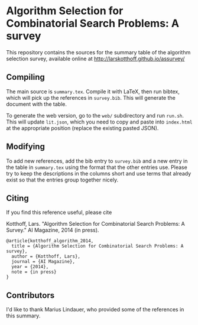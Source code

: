 # Algorithm Selection for Combinatorial Search Problems: A survey

This repository contains the sources for the summary table of the algorithm
selection survey, available online at http://larskotthoff.github.io/assurvey/

## Compiling

The main source is `summary.tex`. Compile it with LaTeX, then run bibtex, which
will pick up the references in `survey.bib`. This will generate the document
with the table.

To generate the web version, go to the `web/` subdirectory and run `run.sh`.
This will update `lit.json`, which you need to copy and paste into `index.html`
at the appropriate position (replace the existing pasted JSON).

## Modifying

To add new references, add the bib entry to `survey.bib` and a new entry in the
table in `summary.tex` using the format that the other entries use. Please try
to keep the descriptions in the columns short and use terms that already exist
so that the entries group together nicely.

## Citing

If you find this reference useful, please cite

Kotthoff, Lars. "Algorithm Selection for Combinatorial Search Problems: A Survey." AI Magazine, 2014 (in press).

    @article{kotthoff_algorithm_2014,
	  title = {Algorithm Selection for Combinatorial Search Problems: A survey},
	  author = {Kotthoff, Lars},
      journal = {AI Magazine},
	  year = {2014},
      note = {in press}
    }

## Contributors

I'd like to thank Marius Lindauer, who provided some of the references in this
summary.
